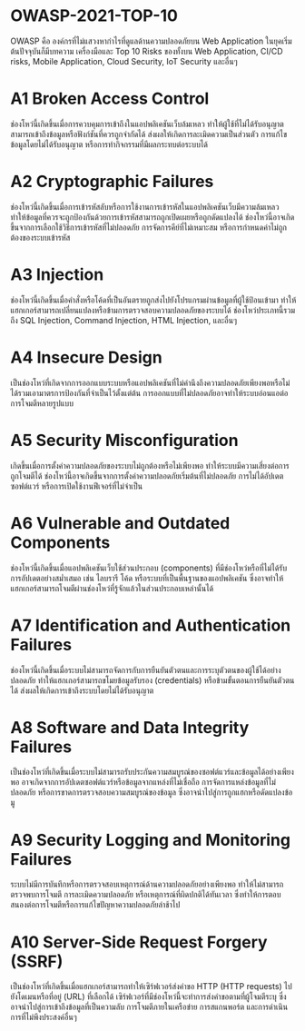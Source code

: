# OWASP-2021-TOP-10

OWASP คือ องค์กรที่ไม่แสวงหากำไรที่ดูแลด้านความปลอดภัยบน Web Application ในยุคเริ่มต้นปัจจุบันก็มีบทความ เครื่องมือและ Top 10 Risks ของทั้งบน Web Application, CI/CD risks, Mobile Application, Cloud Security, IoT Security และอื่นๆ

# A1 Broken Access Control

ช่องโหว่นี้เกิดขึ้นเมื่อการควบคุมการเข้าถึงในแอปพลิเคชันเว็บล้มเหลว ทำให้ผู้ใช้ที่ไม่ได้รับอนุญาตสามารถเข้าถึงข้อมูลหรือฟังก์ชันที่ควรถูกจำกัดได้ ส่งผลให้เกิดการละเมิดความเป็นส่วนตัว การแก้ไขข้อมูลโดยไม่ได้รับอนุญาต หรือการทำกิจกรรมที่มีผลกระทบต่อระบบได้

# A2 Cryptographic Failures

ช่องโหว่นี้เกิดขึ้นเมื่อการเข้ารหัสลับหรือการใช้งานการเข้ารหัสในแอปพลิเคชันเว็บมีความล้มเหลว ทำให้ข้อมูลที่ควรจะถูกป้องกันด้วยการเข้ารหัสสามารถถูกเปิดเผยหรือถูกดัดแปลงได้ ช่องโหว่นี้อาจเกิดขึ้นจากการเลือกใช้วิธีการเข้ารหัสที่ไม่ปลอดภัย การจัดการคีย์ที่ไม่เหมาะสม หรือการกำหนดค่าไม่ถูกต้องของระบบเข้ารหัส

# A3 Injection

ช่องโหว่นี้เกิดขึ้นเมื่อคำสั่งหรือโค้ดที่เป็นอันตรายถูกส่งไปยังโปรแกรมผ่านข้อมูลที่ผู้ใช้ป้อนเข้ามา ทำให้แฮกเกอร์สามารถเปลี่ยนแปลงหรือข้ามการตรวจสอบความปลอดภัยของระบบได้ ช่องโหว่ประเภทนี้รวมถึง SQL Injection, Command Injection, HTML Injection, และอื่นๆ

# A4 Insecure Design

เป็นช่องโหว่ที่เกิดจากการออกแบบระบบหรือแอปพลิเคชันที่ไม่คำนึงถึงความปลอดภัยเพียงพอหรือไม่ได้รวมเอามาตรการป้องกันที่จำเป็นไว้ตั้งแต่ต้น การออกแบบที่ไม่ปลอดภัยอาจทำให้ระบบอ่อนแอต่อการโจมตีหลายรูปแบบ

# A5 Security Misconfiguration

 เกิดขึ้นเมื่อการตั้งค่าความปลอดภัยของระบบไม่ถูกต้องหรือไม่เพียงพอ ทำให้ระบบมีความเสี่ยงต่อการถูกโจมตีได้ ช่องโหว่นี้อาจเกิดขึ้นจากการตั้งค่าความปลอดภัยเริ่มต้นที่ไม่ปลอดภัย การไม่ได้อัปเดตซอฟต์แวร์ หรือการเปิดใช้งานฟีเจอร์ที่ไม่จำเป็น

 # A6 Vulnerable and Outdated Components

 ช่องโหว่นี้เกิดขึ้นเมื่อแอปพลิเคชันเว็บใช้ส่วนประกอบ (components) ที่มีช่องโหว่หรือที่ไม่ได้รับการอัปเดตอย่างสม่ำเสมอ เช่น ไลบรารี โค้ด หรือระบบที่เป็นพื้นฐานของแอปพลิเคชัน ซึ่งอาจทำให้แฮกเกอร์สามารถโจมตีผ่านช่องโหว่ที่รู้จักแล้วในส่วนประกอบเหล่านั้นได้

 # A7 Identification and Authentication Failures

 ช่องโหว่นี้เกิดขึ้นเมื่อระบบไม่สามารถจัดการกับการยืนยันตัวตนและการระบุตัวตนของผู้ใช้ได้อย่างปลอดภัย ทำให้แฮกเกอร์สามารถขโมยข้อมูลรับรอง (credentials) หรือข้ามขั้นตอนการยืนยันตัวตนได้ ส่งผลให้เกิดการเข้าถึงระบบโดยไม่ได้รับอนุญาต

 # A8 Software and Data Integrity Failures

 เป็นช่องโหว่ที่เกิดขึ้นเมื่อระบบไม่สามารถรับประกันความสมบูรณ์ของซอฟต์แวร์และข้อมูลได้อย่างเพียงพอ อาจเกิดจากการอัปเดตซอฟต์แวร์หรือข้อมูลจากแหล่งที่ไม่เชื่อถือ การจัดการแหล่งข้อมูลที่ไม่ปลอดภัย หรือการขาดการตรวจสอบความสมบูรณ์ของข้อมูล ซึ่งอาจนำไปสู่การถูกแฮกหรือดัดแปลงข้อมู

 # A9 Security Logging and Monitoring Failures

 ระบบไม่มีการบันทึกหรือการตรวจสอบเหตุการณ์ด้านความปลอดภัยอย่างเพียงพอ ทำให้ไม่สามารถตรวจพบการโจมตี การละเมิดความปลอดภัย หรือเหตุการณ์ที่ผิดปกติได้ทันเวลา ซึ่งทำให้การตอบสนองต่อการโจมตีหรือการแก้ไขปัญหาความปลอดภัยล่าช้าไป

 # A10 Server-Side Request Forgery (SSRF)

 เป็นช่องโหว่ที่เกิดขึ้นเมื่อแฮกเกอร์สามารถทำให้เซิร์ฟเวอร์ส่งคำขอ HTTP (HTTP requests) ไปยังโดเมนหรือที่อยู่ (URL) ที่เลือกได้ เซิร์ฟเวอร์ที่มีช่องโหว่นี้จะทำการส่งคำขอตามที่ผู้โจมตีระบุ ซึ่งอาจนำไปสู่การเข้าถึงข้อมูลที่เป็นความลับ การโจมตีภายในเครือข่าย การสแกนพอร์ต และการดำเนินการที่ไม่พึงประสงค์อื่นๆ
